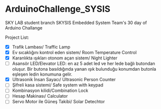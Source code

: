 # ArduinoChallenge_SYSIS

SKY LAB student branch SKYSIS Embedded System Team's 30 day of Arduino Challange

Project List:

 - [x] Trafik Lambası/ Traffic Lamp
 - [x] Ev sıcaklığını kontrol eden sistem/ Room Temperature Control
 - [x] Karanlıkta ışıkları otonom açan sistem/ Night Lighter
 - [ ] Asansör LED/Elevator LED: en az 5 adet led ve her lede bağlı butondan oluşur. Bir butona basıldığında yanan ışık bulunduğu konumdan butonla eşleşen ledin konumuna   gelir.
 - [x] Ultrasonik İnsan Sayacı/ Ultrasonic Person Counter
 - [ ] Şifreli kasa sistemi/ Safe system with keypad
 - [ ] Kombinasyon kilidi/Combination Lock
 - [ ] Hesap Makinası/ Calculator
 - [ ] Servo Motor ile Güneş Takibi/ Solar Detechtor
